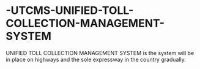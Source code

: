 # -UTCMS-UNIFIED-TOLL-COLLECTION-MANAGEMENT-SYSTEM
UNIFIED TOLL COLLECTION MANAGEMENT SYSTEM is the system will be in place on highways and the sole expressway in the country gradually.

